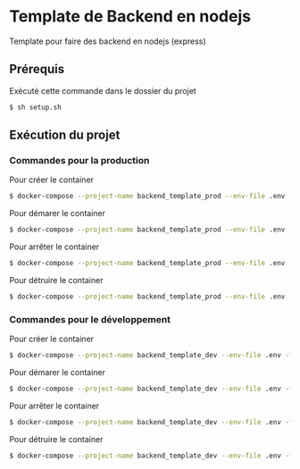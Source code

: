# Template de Backend en nodejs

Template pour faire des backend en nodejs (express)

## Prérequis

Exécuté cette commande dans le dossier du projet

```bash
$ sh setup.sh
```

## Exécution du projet

### Commandes pour la production

Pour créer le container

```bash
$ docker-compose --project-name backend_template_prod --env-file .env -f docker-compose.prod.yml up --build -d
```

Pour démarer le container

```bash
$ docker-compose --project-name backend_template_prod --env-file .env -f docker-compose.prod.yml start
```

Pour arrêter le container

```bash
$ docker-compose --project-name backend_template_prod --env-file .env -f docker-compose.prod.yml stop
```

Pour détruire le container

```bash
$ docker-compose --project-name backend_template_prod --env-file .env -f docker-compose.prod.yml down
```

### Commandes pour le développement

Pour créer le container

```bash
$ docker-compose --project-name backend_template_dev --env-file .env -f docker-compose.dev.yml up --build -d
```

Pour démarer le container

```bash
$ docker-compose --project-name backend_template_dev --env-file .env -f docker-compose.dev.yml start
```

Pour arrêter le container

```bash
$ docker-compose --project-name backend_template_dev --env-file .env -f docker-compose.dev.yml stop
```

Pour détruire le container

```bash
$ docker-compose --project-name backend_template_dev --env-file .env -f docker-compose.dev.yml down
```